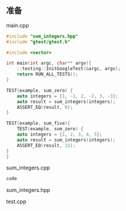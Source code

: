 ## 准备

main.cpp

```cpp
#include "sum_integers.hpp"
#include "gtest/gtest.h"

#include <vector>

int main(int argc, char** argv){
    ::testing::InitGoogleTest(&argc, argv);
    return RUN_ALL_TESTS();
}

TEST(example, sum_zero) {
    auto integers = {1, -1, 2, -2, 3, -3};
    auto result = sum_integers(integers);
    ASSERT_EQ(result, 0);
}

TEST(example, sum_five){
    TEST(example, sum_zero) {
    auto integers = {1, 2, 3, 4, 5};
    auto result = sum_integers(integers);
    ASSERT_EQ(result, 15);
}
}


```

sum_integers.cpp

```cpp
code
```



sum_integers.hpp





test.cpp
